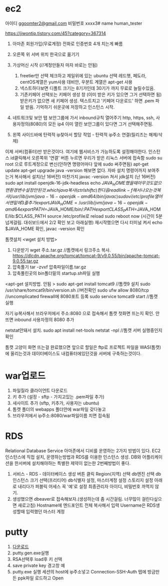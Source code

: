 # ec2
아이디 ggoomter2@gmail.com
비밀번호 xxxx3#
name human_tester

https://jiwontip.tistory.com/45?category=367314
1. 아마존 회원가입(무료계정) 전화로 인증번호 4개 치는게 빠름
2. 오른쪽 위 서버 위치 한국으로 옮기기
3. 가상머신 시작	(//계정만들자 마자 바로는 안됨)
	1. freetier만 선택 체크하고 제일위에 있는 ubuntu 선택
		레드햇, 페도라, centOS계열은 yum사용
		데비안, 우분트 계열은 apt-get 사용
	2. 넥스트하다보면 디폴트 크기는 8기가인데 30기가 까지 무료로 늘릴수있음.
	3. 기존키페어 선택또는 키페어 생성 창
		(이미 받은 키가 있으면 그거 선택하면 됨)
		받은키가 없으면 새 키페어 생성. 텍스트치고 '키페어 다운로드' 하면 .pem 파일 받음.
		기억하기 쉬운곳에 저장하고 인스턴스 시작.
		
4. 네트워크및 보안 탭
보안그룹에 가서 inbound규칙 열어주기
http, https, ssh, 사용자정의(8080)의 모든 ip4
이미 열린 보안그룹이 있다면 그거 선택해주면됨.
5. 왼쪽 사이드바에 탄력적 ip찾아서 할당
작업 - 탄력적 ip주소 연결(릴리즈는 해제/삭제)


이제 서버(컴퓨터)만 받은것이다. 여기에 웹서비스가 가능하도록 설정해야한다.
인스턴스 id클릭해서 오른쪽위 '연결' 버튼 누르면 우리가 받은 리눅스 서버에 접속함
sudo su root  으로 루트계정으로 변신(안하면 명령어마다 앞에 sudo 써주면됨)
apt-get update
apt-get upgrade
java -version 해보면 없다.
	자바 설치 명령어까지 보여주는거 복사해서 설치(난 16버전)
마찬가지 javac -version 쳐서 jdk설치  (난 16버전)
	sudo apt install openjdk-16-jdk-headless
echo $JAVA_HOME 했을때 아무것도 없으면 환경변수 설정안된것. which java
	복사(ctrl shift c) 한다음 readlink -f 해서 나오는것 복사
	(/usr/lib/jvm/java-16-openjdk-amd64/bin/javac)
sudo vi /etc/profile
	열어서 맨밑에 3줄 추가
	export JAVA_HOME=/usr/lib/jvm/java-16-openjdk-amd64
	export PATH=$JAVA_HOME/bin/:$PATH
	export CLASS_PATH=$JAVA_HOME/lib:$CLASS_PATH
source /etc/profile로 reload
sudo reboot now (시간이 5분넘게걸림. 대쉬보드에서 2/2 확인 보고 아래실행)
재시작했으면 다시 터미널 켜서 echo $JAVA_HOME 확인, javac -version 확인

톰캣설치
<wget 설치 방법>
1. 다운받기 wget 주소.tar.gz		//톰캣에서 링크주소 복사. https://dlcdn.apache.org/tomcat/tomcat-9/v9.0.55/bin/apache-tomcat-9.0.55.tar.gz
2. 압축풀기 tar -zvxf 압축파일이름.tar.gz
3. 압축풀린곳의 bin폴더밑의 startup.sh파일 실행



<apt-get 설치방법. 안됨 >
	sudo apt-get install tomcat9			//톰캣9 설치
	sudo /usr/share/tomcat9/bin/version.sh  //버전확인
	sudo ufw allow 8080/tcp					//uncomplicated firewall에 8080포트 등록
	sudo service tomcat9 start				//톰캣 실행


자기 ip복사해서 브라우저에서 주소:8080 으로 접속해서 톰캣 첫화면 뜨는지 확인.
안뜨면 inbound 사용자정의 8080 추가

netstat안돼서 설치. sudo apt install net-tools
netstat -npl	//톰캣 서버 실행중인지 확인
	

톰캣 고양이 화면 뜨는걸 완료했으면 앞으로 할일은 ftp로 프로젝트 파일을 WAS(톰캣)에 올리는것과
데이터베이스도 내컴퓨터에있던것을 서버에 구축하는것이다.
# war업로드
1. 파일질라 클라이언트 다운로드
2. 키 추가 (설정 - sftp - 가지고있는 .pem파일 추가)
3. 새사이트 추가 (sftp, 키추가, 사용자는 ubuntu)
4. 톰캣 폴더의 webapps 폴더안에 war파일 갖다놓고
5. 브라우저에서 ip주소:8080/war파일이름  치면 접속됨

# RDS
Relational Database Service
아마존에서 디비를 운영하는 2가지 방법이 있다. EC2인스턴스에 직접 설치, 운영하는방법과  RDS를 이용한 인스턴스 생성.
DB와 어플리케이션을 한서버에 설치해야하는 특별한 제약이 없는한 2번째방법이 좋다.
1. 서비스 - RDS - 데이터베이스 생성 버튼 클릭
	Region(지역) 선택
	db엔진 선택
	db인스턴스 크기 선택(프리티어)
	db식별자 설정, 마스터계정 설정
	스토리지 설정
	아래로 내리다가 퍼블릭 어세스 꼭 '예'로 설정
	최종관리자 아이디, 비밀번호 까먹지 않기.
2. 생성했으면 dbeaver로 접속해보자.(생성하는데 좀 시간걸림. 너무많이 걸린다싶으면 새로고침)
Hostname에 엔드포인트 전체 복사해서 입력
Username은 RDS생성할때 입력했던 마스터 계정



# putty
1. [다운로드](https://www.chiark.greenend.org.uk/~sgtatham/putty/latest.html)
2. putty.gen.exe실행
3. RSA선택후 load후 키 선택
4. save private key 경고창 예
5. putty.exe 실행
세션의 host에 ip주소넣고
Connection-SSH-Auth 탭에 방금만든 ppk파일 로드하고 Open